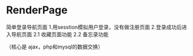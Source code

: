# RenderPage
简单登录导航页面
1.用sesstion模拟用户登录，没有做注册页面
2.登录成功后进入导航页面
    2.1 收藏页面功能
    2.2 备忘录功能
    
（核心是 ajax，php和mysql的数据交换）
